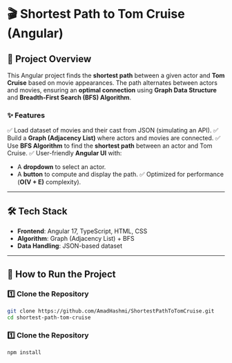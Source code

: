# 🎬 Shortest Path to Tom Cruise (Angular)

## 📌 Project Overview

This Angular project finds the **shortest path** between a given actor and **Tom Cruise** based on movie appearances. The path alternates between actors and movies, ensuring an **optimal connection** using **Graph Data Structure** and **Breadth-First Search (BFS) Algorithm**.

### **✨ Features**

✅ Load dataset of movies and their cast from JSON (simulating an API).
✅ Build a **Graph (Adjacency List)** where actors and movies are connected.
✅ Use **BFS Algorithm** to find the **shortest path** between an actor and Tom Cruise.
✅ User-friendly **Angular UI** with:

- A **dropdown** to select an actor.
- A **button** to compute and display the path.
  ✅ Optimized for performance (**O(V + E)** complexity).

---

## **🛠️ Tech Stack**

- **Frontend**: Angular 17, TypeScript, HTML, CSS
- **Algorithm**: Graph (Adjacency List) + BFS
- **Data Handling**: JSON-based dataset

---

## **🚀 How to Run the Project**

### **1️⃣ Clone the Repository**

```sh
git clone https://github.com/AmadHashmi/ShortestPathToTomCruise.git
cd shortest-path-tom-cruise
```

### **1️⃣ Clone the Repository**

```sh
npm install
```
